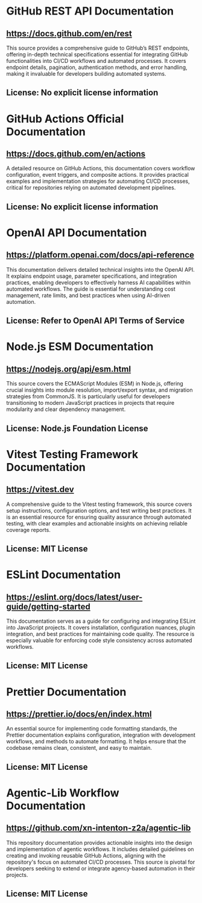 # GitHub REST API Documentation
## https://docs.github.com/en/rest
This source provides a comprehensive guide to GitHub’s REST endpoints, offering in-depth technical specifications essential for integrating GitHub functionalities into CI/CD workflows and automated processes. It covers endpoint details, pagination, authentication methods, and error handling, making it invaluable for developers building automated systems.
## License: No explicit license information

# GitHub Actions Official Documentation
## https://docs.github.com/en/actions
A detailed resource on GitHub Actions, this documentation covers workflow configuration, event triggers, and composite actions. It provides practical examples and implementation strategies for automating CI/CD processes, critical for repositories relying on automated development pipelines.
## License: No explicit license information

# OpenAI API Documentation
## https://platform.openai.com/docs/api-reference
This documentation delivers detailed technical insights into the OpenAI API. It explains endpoint usage, parameter specifications, and integration practices, enabling developers to effectively harness AI capabilities within automated workflows. The guide is essential for understanding cost management, rate limits, and best practices when using AI-driven automation.
## License: Refer to OpenAI API Terms of Service

# Node.js ESM Documentation
## https://nodejs.org/api/esm.html
This source covers the ECMAScript Modules (ESM) in Node.js, offering crucial insights into module resolution, import/export syntax, and migration strategies from CommonJS. It is particularly useful for developers transitioning to modern JavaScript practices in projects that require modularity and clear dependency management.
## License: Node.js Foundation License

# Vitest Testing Framework Documentation
## https://vitest.dev
A comprehensive guide to the Vitest testing framework, this source covers setup instructions, configuration options, and test writing best practices. It is an essential resource for ensuring quality assurance through automated testing, with clear examples and actionable insights on achieving reliable coverage reports.
## License: MIT License

# ESLint Documentation
## https://eslint.org/docs/latest/user-guide/getting-started
This documentation serves as a guide for configuring and integrating ESLint into JavaScript projects. It covers installation, configuration nuances, plugin integration, and best practices for maintaining code quality. The resource is especially valuable for enforcing code style consistency across automated workflows.
## License: MIT License

# Prettier Documentation
## https://prettier.io/docs/en/index.html
An essential source for implementing code formatting standards, the Prettier documentation explains configuration, integration with development workflows, and methods to automate formatting. It helps ensure that the codebase remains clean, consistent, and easy to maintain.
## License: MIT License

# Agentic-Lib Workflow Documentation
## https://github.com/xn-intenton-z2a/agentic-lib
This repository documentation provides actionable insights into the design and implementation of agentic workflows. It includes detailed guidelines on creating and invoking reusable GitHub Actions, aligning with the repository's focus on automated CI/CD processes. This source is pivotal for developers seeking to extend or integrate agency-based automation in their projects.
## License: MIT License
